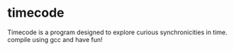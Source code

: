 # timecode
Timecode is a program designed to explore curious synchronicities in time. 
compile using gcc and have fun! 
